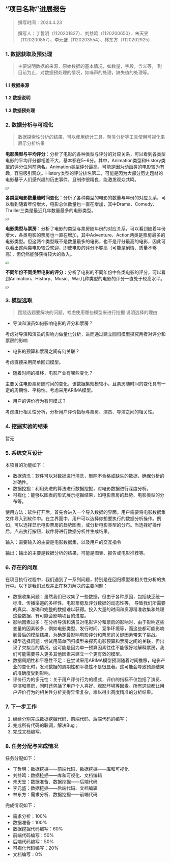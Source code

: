 ## “项目名称”进展报告

> 撰写时间：2024.4.23
>
> 撰写人：丁哲明（1120201827）、刘益鸣（1120200650）、朱天昱（1120200857）、李元盛（1120203554）、林东方（1120202925）

### 1. 数据获取及预处理

> 主要说明数据的来源，原始数据的基本情况，如数量，字段，含义等，
> 到目前为止，对数据预处理的情况，如噪声的处理，缺失值的处理等。

#### 1.1 数据来源

#### 1.2 数据说明

#### 1.3 数据预处理

### 2. 数据分析与可视化

> 数据探索性分析的结果，可以使用统计工具，聚类分析等工具使用可视化来展示分析结果

**电影类型与平均评分**：分析了电影的各种类型与评分的对应关系，可以看到各类型电影的平均评分都相差不大，基本都在5~6分。其中，Animation类型和History类型的评分位列前两名。Animation类型评分最高，可能是因为动画类的电影较为有趣，容易吸引观众。History类型的评分排名第二，可能是因为大部分历史题材的电影基于人们感兴趣的历史事件，且制作很精良，能激发观众共鸣。

<img src="img\1.png" alt="1" style="zoom:50%;" />

**各类型电影数量随时间变化**：分析了各种类型的电影的数量与年份的对应关系，可以看到随着年份增大，电影总体数量也一直在增加，其中Drama、Comedy、Thriller三类是最近几年数量最多的电影类型。

<img src="img\2.png" alt="2" style="zoom:50%;" />

**电影类型与票房**：分析了电影的类型与票房随年份的对应关系，可以看到随着年份增大，各类电影的票房也一直在增加，其中Adventure、Action两类是票房最多的电影类型。但这两个类型既不是数量最多的电影，也不是评分最高的电影，因此可以看出这两类电影较受欢迎，即使电影的评分不够高（可能是剧情、质量不够高），但仍然能够获得较大的收入。

<img src="img\3.png" alt="3" style="zoom:50%;" />

**不同年份不同类型电影的评分**：分析了电影的不同年份中各类电影的评分，可以看到Animation、History、Music、War几种类型的电影的评分一直处于较高水平。

<img src="img\4.png" alt="4" style="zoom:50%;" />

### 3. 模型选取

> 围绕选题要解决的问题，考虑使用哪些模型来进行挖掘
> 说明选择的理由

- 导演和演员如何影响电影的评分和票房？

考虑对导演和演员的影响力做量化分析，进而通过建立回归模型探究两者对评分和票房的影响

- 电影的预算和票房之间有何关联？

考虑直接采用简单回归模型。

- 随着时间的推移，电影产业有哪些变化？

主要关注电影票房随时间的变化，该数据集规模较小，且票房随时间的变化具有一定的周期性、平稳性。考虑采用ARIMA模型。

- 用户的评价行为有何模式？

考虑进行相关性分析，分析用户评价指标与票房、演员、导演之间的相关性。

### 4. 挖掘实验的结果

暂无

### 5. 系统交互设计

本项目的功能如下：
- 数据清洗：软件可以对数据进行清洗，删除不合格或缺失的数据，确保分析的准确性。
- 数据挖掘：利用先进的算法进行数据挖掘，对电影数据进行深度分析。
- 可视化：能够以图表的形式展示挖掘结果，如电影票房的趋势、电影类型的分布等。

使用方法：软件打开后，首先会进入一个导入数据的界面。用户需要将电影数据集文件导入到软件中。在主界面中，用户可以选择你想要执行的数据分析操作。例如，可以选择显示电影票房的趋势图表，或分析电影类型的分布。当选择好操作后，点击执行按钮，软件将进行数据分析并生成结果。

输入：需要输入的主要是电影数据集，以及用户的交互指令

输出：输出的主要是数据分析的结果，可能是图表、报告或电影推荐等。

### 6. 存在的问题

在项目执行过程中，我们遇到了一系列问题，特别是在回归模型和相关性分析的执行中。以下是我们发现并正在努力解决的主要问题：
- 数据收集问题：虽然我们已收集了一些数据，但由于各种原因，包括缺乏统一标准、传播渠道的多样性、电影票房及评分数据的动态性等， 导致我们所需要的真实、准确和完整的数据难以获得。投入大量的时间和资源精准收集和处理这些数据，有可能会影响项目的进度。
- 影响因素过多：在分析导演和演员对电影评分和票房的影响时，由于影响这些变量的因素较多，例如电影类型、发行时间、竞争环境等，而这些都可能影响到最后的模型结果，为确定最影响电影评分和票房的关键因素带来了挑战。
- 模型选择问题：尝试用简单回归模型来探究电影预算和票房之间的关联，但出现了欠拟合的情况。这可能是因为单一预算因素往往不能很好地解释票房，我们可能需要导入更多其他因素来建立一个更有效的模型。
- 数据周期性和平稳性不足：在尝试采用ARIMA模型预测随着时间推移，电影产业的变化时，发现数据的周期性和平稳性不是很显著。这可能会导致预测结果的准确度受到影响。
- 评价行为的多元性：关于用户评价行为的模式，评价的指标不仅包括了演员、导演和票房，同时还包括了用户个人喜好、观影环境等因素。所有这些都让用户评价行为的相关性分析变得异常复杂，难以得出高度精准的分析结果。

### 7. 下一步工作

1. 继续分别完成数据挖掘代码、前端代码、后端代码的编写；
2. 完成所有代码的联调，解决Bug；
3. 完成文档编写。

### 8. 任务分配与完成情况
任务分配如下：
- 丁哲明：数据挖掘——前端代码、数据挖掘——库和可视化
- 刘益鸣：数据挖掘——库和可视化、文档编辑
- 朱天昱：数据准备、数据挖掘——后端代码
- 李元盛：数据挖掘——后端代码、文档编辑
- 林东方：需求分析、数据挖掘——前端代码

完成情况如下：
- 需求分析：100%
- 数据准备：100%
- 数据挖掘代码编写：60%
- 前端代码编写：50%
- 后端代码编写：50%
- 可视化代码编写：20%
- 文档编写：0%